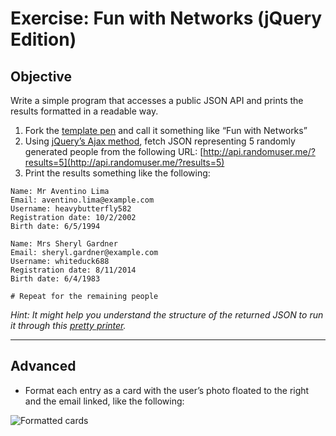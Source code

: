 # Exercise: Fun with Networks (jQuery Edition)

## Objective

Write a simple program that accesses a public JSON API and prints the results formatted in a readable way.

1. Fork the [template pen](http://codepen.io/segdeha/pen/LZNvMV) and call it something like “Fun with Networks”
1. Using [jQuery’s Ajax method](http://api.jquery.com/jQuery.ajax/), fetch JSON representing 5 randomly generated people from the following URL: [http://api.randomuser.me/?results=5](http://api.randomuser.me/?results=5)
1. Print the results something like the following:

```
Name: Mr Aventino Lima
Email: aventino.lima@example.com
Username: heavybutterfly582
Registration date: 10/2/2002
Birth date: 6/5/1994

Name: Mrs Sheryl Gardner
Email: sheryl.gardner@example.com
Username: whiteduck688
Registration date: 8/11/2014
Birth date: 6/4/1983

# Repeat for the remaining people
```

_Hint: It might help you understand the structure of the returned JSON to run it through this [pretty printer](http://jsonprettyprint.com/)._

------

## Advanced

- Format each entry as a card with the user’s photo floated to the right and the email linked, like the following:

![Formatted cards](https://raw.githubusercontent.com/segdeha/pdxcodeguild/master/3.%20JavaScript/assets/formatted-cards.png?token=AAAQ0tmgdigKwRV2ncAqZjjuppeay6loks5XcbVawA%3D%3D)

